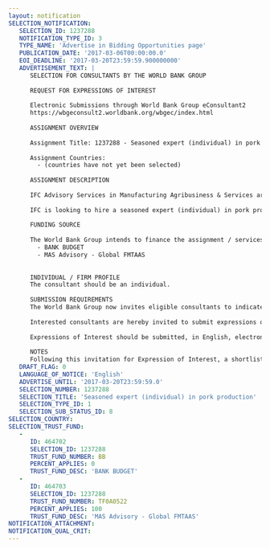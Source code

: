 ```yaml
---
layout: notification
SELECTION_NOTIFICATION: 
   SELECTION_ID: 1237288
   NOTIFICATION_TYPE_ID: 3
   TYPE_NAME: 'Advertise in Bidding Opportunities page'
   PUBLICATION_DATE: '2017-03-06T00:00:00.0'
   EOI_DEADLINE: '2017-03-20T23:59:59.900000000'
   ADVERTISEMENT_TEXT: |
      SELECTION FOR CONSULTANTS BY THE WORLD BANK GROUP
      
      REQUEST FOR EXPRESSIONS OF INTEREST
      
      Electronic Submissions through World Bank Group eConsultant2
      https://wbgeconsult2.worldbank.org/wbgec/index.html
      
      ASSIGNMENT OVERVIEW
      
      Assignment Title: 1237288 - Seasoned expert (individual) in pork production
      
      Assignment Countries:
        - (countries have not yet been selected)
      
      ASSIGNMENT DESCRIPTION
      
      IFC Advisory Services in Manufacturing Agribusiness & Services are supporting clients in the agribusiness in four key areas: increasing efficiency of smallholder supply chains, improving food safety, enhancing productivity and sustainability of the animal protein sector, and promoting uptake of water efficient practices and technologies.
      
      IFC is looking to hire a seasoned expert (individual) in pork production to conduct a review of the best practice in climate smart pork production and make selected assessments of client operations. The goal is to define a set of production practices that both meet producer objective of minimizing cost of production and have minimal negative impact on water pollution, GHG emissions, and animal welfare.
      
      FUNDING SOURCE
      
      The World Bank Group intends to finance the assignment / services described below under the following:
        - BANK BUDGET
        - MAS Advisory - Global FMTAAS
      
      
      INDIVIDUAL / FIRM PROFILE
      The consultant should be an individual. 
      
      SUBMISSION REQUIREMENTS
      The World Bank Group now invites eligible consultants to indicate their interest in providing the services.  Interested consultants must provide information indicating that they are qualified to perform the services (brochures, description of similar assignments, experience in similar conditions, availability of appropriate skills among staff, etc.).  Please note that the total size of all attachments should be less than 5MB.  
      
      Interested consultants are hereby invited to submit expressions of interest.
      
      Expressions of Interest should be submitted, in English, electronically through World Bank Group eConsultant2 (https://wbgeconsult2.worldbank.org/wbgec/index.html)
      
      NOTES
      Following this invitation for Expression of Interest, a shortlist of qualified firms will be formally invited to submit proposals.  Shortlisting and selection will be subject to the availability of funding.
   DRAFT_FLAG: 0
   LANGUAGE_OF_NOTICE: 'English'
   ADVERTISE_UNTIL: '2017-03-20T23:59:59.0'
   SELECTION_NUMBER: 1237288
   SELECTION_TITLE: 'Seasoned expert (individual) in pork production'
   SELECTION_TYPE_ID: 1
   SELECTION_SUB_STATUS_ID: 8
SELECTION_COUNTRY: 
SELECTION_TRUST_FUND: 
   - 
      ID: 464702
      SELECTION_ID: 1237288
      TRUST_FUND_NUMBER: BB
      PERCENT_APPLIES: 0
      TRUST_FUND_DESC: 'BANK BUDGET'
   - 
      ID: 464703
      SELECTION_ID: 1237288
      TRUST_FUND_NUMBER: TF0A0522
      PERCENT_APPLIES: 100
      TRUST_FUND_DESC: 'MAS Advisory - Global FMTAAS'
NOTIFICATION_ATTACHMENT: 
NOTIFICATION_QUAL_CRIT: 
---
```

